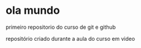 # ola mundo
 primeiro repositorio do curso de git e github

 repositório criado durante a aula do curso em video
